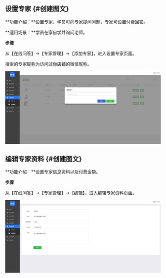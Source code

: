 ## 设置专家 {#创建图文}

**功能介绍：**设置专家，学员可向专家提问问题，专家可设置付费回答。

**适用场景：**学员在家自学并询问老师。

**步骤**

从【在线问答】→【专家管理】→【添加专家】，进入设置专家页面。

搜索的专家昵称为访问过你店铺的微信昵称。

![](/assets/专家.png)

## 编辑专家资料 {#创建图文}

**功能介绍：**设置专家信息资料以及付费金额。

**步骤**

从【在线问答】→【专家管理】→【编辑】，进入编辑专家资料页面。

![](/assets/专家资料设置.png)

